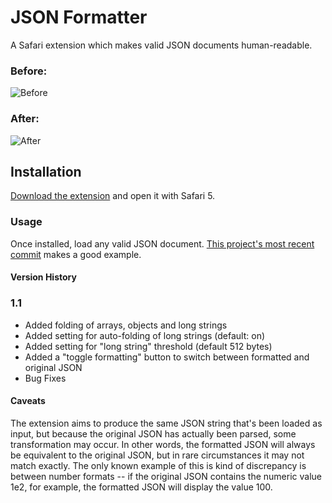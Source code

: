 # JSON Formatter

A Safari extension which makes valid JSON documents human-readable.

### Before:
![Before][i1]
### After:
![After][i2]

## Installation
[Download the extension][1] and open it with Safari 5.

### Usage
Once installed, load any valid JSON document. [This project's most recent
commit][2] makes a good example.

#### Version History

### 1.1
* Added folding of arrays, objects and long strings
* Added setting for auto-folding of long strings (default: on)
* Added setting for "long string" threshold (default 512 bytes)
* Added a "toggle formatting" button to switch between formatted and original JSON
* Bug Fixes

#### Caveats
The extension aims to produce the same JSON string that's been loaded as input,
but because the original JSON has actually been parsed, some transformation may
occur. In other words, the formatted JSON will always be equivalent to the
original JSON, but in rare circumstances it may not match exactly. The only
known example of this is kind of discrepancy is between number formats -- if the
original JSON contains the numeric value 1e2, for example, the formatted JSON
will display the value 100.

[1]: http://github.com/rfletcher/safari-json-formatter/downloads
[2]: http://github.com/rfletcher/safari-json-formatter/commit/HEAD.json
[i1]: https://github.com/bjhomer/safari-json-formatter/raw/master/images/before.png
[i2]: https://github.com/bjhomer/safari-json-formatter/raw/master/images/after.png

